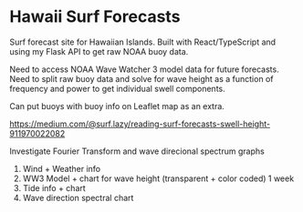 # Hawaii Surf Forecasts

Surf forecast site for Hawaiian Islands. Built with React/TypeScript and using my Flask API to get raw NOAA buoy data.

Need to access NOAA Wave Watcher 3 model data for future forecasts.
Need to split raw buoy data and solve for wave height as a function of frequency and power to get individual swell components.

Can put buoys with buoy info on Leaflet map as an extra.

https://medium.com/@surf.lazy/reading-surf-forecasts-swell-height-911970022082

Investigate Fourier Transform and wave direcional spectrum graphs

1. Wind + Weather info
2. WW3 Model + chart for wave height (transparent + color coded) 1 week
3. Tide info + chart
4. Wave direction spectral chart
   
